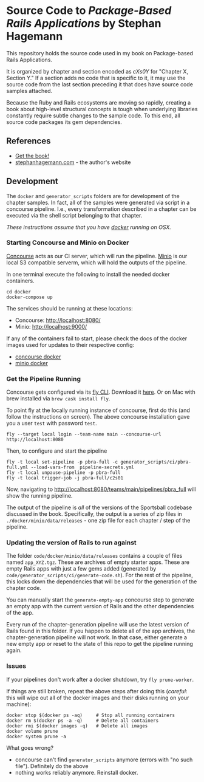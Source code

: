 # Source Code to _Package-Based Rails Applications_ by Stephan Hagemann

This repository holds the source code used in my book on Package-based Rails Applications.

It is organized by chapter and section encoded as _cXs0Y_ for "Chapter X, Section Y." If a section adds no code that is
specific to it, it may use the source code from the last section preceding it that does have source code samples attached.

Because the Ruby and Rails ecosystems are moving so rapidly, creating a book about high-level structural concepts is
tough when underlying libraries constantly require subtle changes to the sample code. To this end, all source code packages its gem dependencies.

## References

* [Get the book!](https://leanpub.com/package-based-rails-applications)
* [stephanhagemann.com](http://stephanhagemann.com) - the author's website

## Development

The `docker` and `generator_scripts` folders are for development of the chapter samples. In fact, all of the samples
were generated via script in a concourse pipeline. I.e., every transformation described in a chapter
can be executed via the shell script belonging to that chapter.

*These instructions assume that you have [docker](https://www.docker.com/) running on OSX.*

### Starting Concourse and Minio on Docker

[Concourse](https://github.com/concourse/concourse) acts as our CI server, which will run the pipeline.
[Minio](https://github.com/minio/minio) is our local S3 compatible serverm, which will hold the outputs of the pipeline.

In one terminal execute the following to install the needed docker containers.
~~~~~~~~
cd docker
docker-compose up
~~~~~~~~

The services should be running at these locations:

* Concourse: [http://localhost:8080/](http://localhost:8080/)
* Minio: [http://localhost:9000/](http://localhost:9000/)

If any of the containers fail to start, please check the docs of the docker images used for updates to their respective config:

* [concourse docker](https://github.com/concourse/concourse-docker)
* [minio docker](https://github.com/minio/minio)

### Get the Pipeline Running

Concourse gets configured via its [fly CLI](https://concourse-ci.org/fly.html). Download it [here](https://concourse-ci.org/download.html). Or on Mac with brew installed via `brew cask install fly`.

To point fly at the locally running instance of concourse, first do this (and follow the instructions on screen). The above concourse installation gave you a user `test` with password `test`.
~~~~~~~~
fly --target local login --team-name main --concourse-url http://localhost:8080
~~~~~~~~

Then, to configure and start the pipeline
~~~~~~~~
fly -t local set-pipeline -p pbra-full -c generator_scripts/ci/pbra-full.yml --load-vars-from  pipeline-secrets.yml
fly -t local unpause-pipeline -p pbra-full
fly -t local trigger-job -j pbra-full/c2s01
~~~~~~~~

Now, navigating to [http://localhost:8080/teams/main/pipelines/pbra_full](http://localhost:8080/teams/main/pipelines/pbra_full) will show the running pipeline.

The output of the pipeline is *all* of the versions of the Sportsball codebase discussed in the book. Specifically, the output is a series of zip files in `./docker/minio/data/releases` - one zip file for each chapter / step of the pipeline.

### Updating the version of Rails to run against

The folder `code/docker/minio/data/releases` contains a couple of files named `app_XYZ.tgz`. These are archives of empty starter apps. These are empty Rails apps with just a few gems added (generated by `code/generator_scripts/ci/generate-code.sh`). For the rest of the pipeline, this locks down the dependencies that will be used for the generation of the chapter code.

You can manually start the `generate-empty-app` concourse step to generate an empty app with the current version of Rails and the other dependencies of the app.

Every run of the chapter-generation pipeline will use the latest version of Rails found in this folder. If you happen to delete all of the app archives, the chapter-generation pipeline will not work. In that case, either generate a new empty app or reset to the state of this repo to get the pipeline running again.
### Issues

If your pipelines don't work after a docker shutdown, try `fly prune-worker`.

If things are still broken, repeat the above steps after doing this (*careful*: this will wipe out all of the docker images and their disks running on your machine):
~~~~~~~~
docker stop $(docker ps -aq)     # Stop all running containers
docker rm $(docker ps -a -q)     # Delete all containers
docker rmi $(docker images -q)   # Delete all images
docker volume prune
docker system prune -a
~~~~~~~~

What goes wrong?

* concourse can't find `generator_scripts` anymore (errors with "no such file"). Definitely do the above
* nothing works reliably anymore. Reinstall docker.
